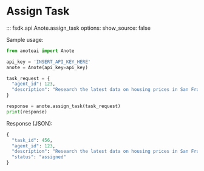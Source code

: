 # Assign Task
::: fsdk.api.Anote.assign_task options: show_source: false

Sample usage:

```py
from anoteai import Anote

api_key = 'INSERT_API_KEY_HERE'
anote = Anote(api_key=api_key)

task_request = {
  "agent_id": 123,
  "description": "Research the latest data on housing prices in San Francisco."
}

response = anote.assign_task(task_request)
print(response)
```
Response (JSON):

```py
{
  "task_id": 456,
  "agent_id": 123,
  "description": "Research the latest data on housing prices in San Francisco.",
  "status": "assigned"
}
```